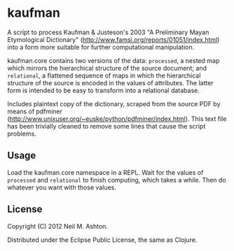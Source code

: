 # kaufman

A script to process Kaufman & Justeson's 2003 "A Preliminary Mayan
Etymological Dictionary" (http://www.famsi.org/reports/01051/index.html)
into a form more suitable for further computational manipulation.

kaufman.core contains two versions of the data: `processed`, a
nested map which mirrors the hierarchical structure of the source document;
and `relational`, a flattened sequence of maps in which the hierarchical
structure of the source is encoded in the values of attributes. The
latter form is intended to be easy to transform into a relational database.

Includes plaintext copy of the dictionary, scraped from the source PDF
by means of pdfminer (http://www.unixuser.org/~euske/python/pdfminer/index.html).
This text file has been trivially cleaned to remove some lines that
cause the script problems.


## Usage

Load the kaufman.core namespace in a REPL. Wait for the values of
`processed` and `relational` to finish computing, which takes a while.
Then do whatever you want with those values.

## License

Copyright (C) 2012 Neil M. Ashton.

Distributed under the Eclipse Public License, the same as Clojure.
